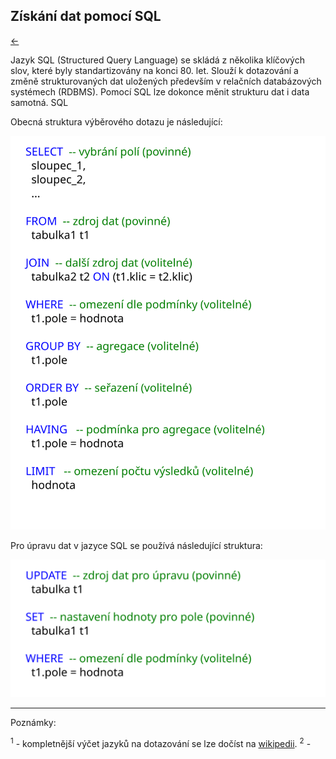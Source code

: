 <!-- #region -->
## Získání dat pomocí SQL 

[←](3A_dotazy.md)

Jazyk SQL (Structured Query Language) se skládá z několika klíčových slov, které byly standartizovány na konci 80. let. 
Slouží k dotazování a změně strukturovaných dat uložených především v relačních databázových systémech (RDBMS). 
Pomocí SQL lze dokonce měnit strukturu dat i data samotná. SQL 


Obecná struktura výběrového dotazu je následující:

![vyber dat](../obr/SQL_SELECT_structure.svg)

Pro úpravu dat v jazyce SQL se používá následující struktura:

![uprava dat](../obr/SQL_UPDATE_structure.svg)
<!-- #endregion -->

<!-- #region -->
--------
Poznámky:


<sup>1</sup> - kompletnější výčet jazyků na dotazování se lze dočíst na [wikipedii](https://en.wikipedia.org/wiki/Query_language).
<sup>2</sup> -
<!-- #endregion -->
